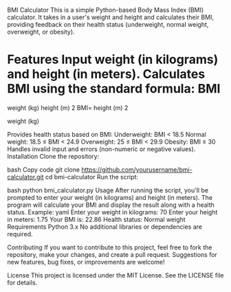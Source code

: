 BMI Calculator
This is a simple Python-based Body Mass Index (BMI) calculator. It takes in a user's weight and height and calculates their BMI, providing feedback on their health status (underweight, normal weight, overweight, or obesity).

Features
Input weight (in kilograms) and height (in meters).
Calculates BMI using the standard formula:
BMI
=
weight (kg)
height (m)
2
BMI= 
height (m) 
2
 
weight (kg)
​
 
Provides health status based on BMI:
Underweight: BMI < 18.5
Normal weight: 18.5 ≤ BMI < 24.9
Overweight: 25 ≤ BMI < 29.9
Obesity: BMI ≥ 30
Handles invalid input and errors (non-numeric or negative values).
Installation
Clone the repository:

bash
Copy code
git clone https://github.com/yourusername/bmi-calculator.git
cd bmi-calculator
Run the script:

bash
python bmi_calculator.py
Usage
After running the script, you'll be prompted to enter your weight (in kilograms) and height (in meters).
The program will calculate your BMI and display the result along with a health status.
Example:
yaml
Enter your weight in kilograms: 70
Enter your height in meters: 1.75
Your BMI is: 22.86
Health status: Normal weight
Requirements
Python 3.x
No additional libraries or dependencies are required.

Contributing
If you want to contribute to this project, feel free to fork the repository, make your changes, and create a pull request. Suggestions for new features, bug fixes, or improvements are welcome!

License
This project is licensed under the MIT License. See the LICENSE file for details.
